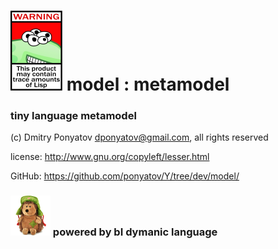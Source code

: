 # ![logo](https://github.com/ponyatov/icons/raw/master/warning.png) model : metamodel
### tiny language metamodel

(c) Dmitry Ponyatov <dponyatov@gmail.com>, all rights reserved

license: http://www.gnu.org/copyleft/lesser.html

GitHub: https://github.com/ponyatov/Y/tree/dev/model/

### ![logo](https://github.com/ponyatov/icons/raw/master/hedge64x64.png) powered by bI dymanic language
